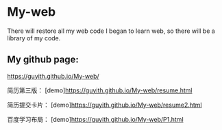 # My-web
There will restore all my web code
I began to learn web, so there will be a library of my code.

My github page:
----
https://guyith.github.io/My-web/

简历第三版：
[demo]https://guyith.github.io/My-web/resume.html

简历提交卡片：
[demo]https://guyith.github.io/My-web/resume2.html

百度学习布局：
[demo]https://guyith.github.io/My-web/P1.html
